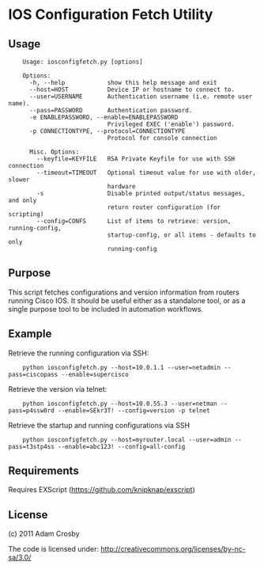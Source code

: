 IOS Configuration Fetch Utility
===============================

Usage
-----
		Usage: iosconfigfetch.py [options]

		Options:
		  -h, --help            show this help message and exit
		  --host=HOST           Device IP or hostname to connect to.
		  --user=USERNAME       Authentication username (i.e. remote user name).
		  --pass=PASSWORD       Authentication password.
		  -e ENABLEPASSWORD, --enable=ENABLEPASSWORD
								Privileged EXEC ('enable') password.
		  -p CONNECTIONTYPE, --protocol=CONNECTIONTYPE
								Protocol for console connection

		  Misc. Options:
			--keyfile=KEYFILE   RSA Private Keyfile for use with SSH connection
			--timeout=TIMEOUT   Optional timeout value for use with older, slower
								hardware
			-s                  Disable printed output/status messages, and only
								return router configuration (for scripting)
			--config=CONFS      List of items to retrieve: version, running-config,
								startup-config, or all items - defaults to only
								running-config

Purpose
-------
This script fetches configurations and version information from routers running Cisco IOS.
It should be useful either as a standalone tool, or as a single purpose tool to be included in automation workflows.

Example
-------
Retrieve the running configuration via SSH:  

		python iosconfigfetch.py --host=10.0.1.1 --user=netadmin --pass=ciscopass --enable=supercisco 

Retrieve the version via telnet:  

		python iosconfigfetch.py --host=10.0.55.3 --user=netman --pass=p4ssw0rd --enable=SEkr3T! --config=version -p telnet

Retrieve the startup and running configurations via SSH  

		python iosconfigfetch.py --host=myrouter.local --user=admin --pass=t3stp4ss --enable=abc123! --config=all-config 

Requirements
------------
Requires EXScript (https://github.com/knipknap/exscript)

License
-------
(c) 2011 Adam Crosby
 


The code is licensed under: http://creativecommons.org/licenses/by-nc-sa/3.0/
